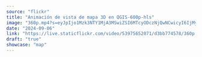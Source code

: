 ```yaml
---
source: "flickr"
title: "Animación de vista de mapa 3D en QGIS-600p-hls"
image: "360p.mp4?s=eyJpIjo1Mzk3NTY1MjA3MSwiZSI6MTcyODczNjQwNCwicyI6IjMyNThlMGM2Nzc1Yzc3MzY4YWZiNTA0NGY5ODYxNDcxYTg1OTNjMGQiLCJ2IjoxfQ.mp4"
date: "2024-09-06"
link: "https://live.staticflickr.com/video/53975652071/d3bb774578/360p.mp4?s=eyJpIjo1Mzk3NTY1MjA3MSwiZSI6MTcyODczNjQwNCwicyI6IjMyNThlMGM2Nzc1Yzc3MzY4YWZiNTA0NGY5ODYxNDcxYTg1OTNjMGQiLCJ2IjoxfQ"
draft: "true"
showcase: "map"
---
```

